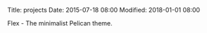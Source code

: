 Title: projects
Date: 2015-07-18 08:00
Modified: 2018-01-01 08:00

Flex - The minimalist Pelican theme.